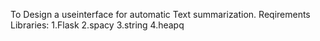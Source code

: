 To Design a useinterface for automatic Text summarization.
Reqirements Libraries:
1.Flask 
2.spacy
3.string
4.heapq 
